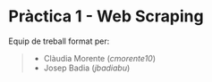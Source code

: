# Pràctica 1 - Web Scraping
Equip de treball format per:

> * Clàudia Morente (*cmorente10*)
> * Josep Badia (*jbadiabu*)
